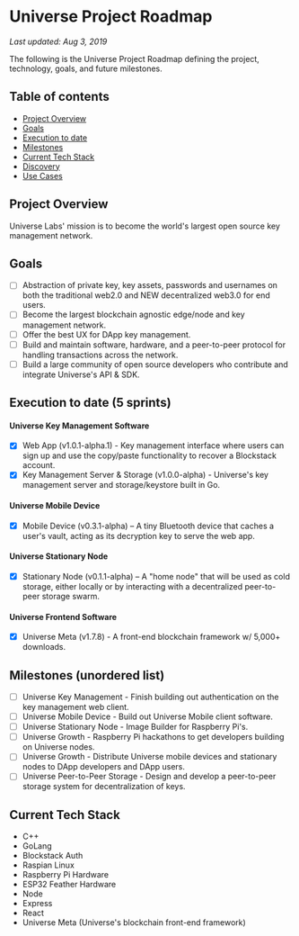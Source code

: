 # Universe Project Roadmap

_Last updated: Aug 3, 2019_

The following is the Universe Project Roadmap defining the project, technology, goals, and future milestones.

## Table of contents

- [Project Overview](#project-overview)
- [Goals](#goals)
- [Execution to date](#execution-to-date-1-sprint)
- [Milestones](#milestones-unordered-list)
- [Current Tech Stack](#current-tech-stack)
- [Discovery](#discovery)
- [Use Cases](#use-cases)

## Project Overview

Universe Labs' mission is to become the world's largest open source key management network.

## Goals

- [ ] Abstraction of private key, key assets, passwords and usernames on both the traditional web2.0 and NEW decentralized web3.0 for end users.
- [ ] Become the largest blockchain agnostic edge/node and key management network.
- [ ] Offer the best UX for DApp key management.
- [ ] Build and maintain software, hardware, and a peer-to-peer protocol for handling transactions across the network.
- [ ] Build a large community of open source developers who contribute and integrate Universe's API & SDK.

## Execution to date (5 sprints)

#### Universe Key Management Software
- [x] Web App (v1.0.1-alpha.1) - Key management interface where users can sign up and use the copy/paste functionality to recover a Blockstack account.
- [x] Key Management Server & Storage (v1.0.0-alpha) - Universe's key management server and storage/keystore built in Go.

#### Universe Mobile Device
- [x] Mobile Device (v0.3.1-alpha) – A tiny Bluetooth device that caches a user's vault, acting as its decryption key to serve the web app.

#### Universe Stationary Node
- [x] Stationary Node (v0.1.1-alpha) – A "home node" that will be used as cold storage, either locally or by interacting with a decentralized peer-to-peer storage swarm.

#### Universe Frontend Software
- [x] Universe Meta (v1.7.8) - A front-end blockchain framework w/ 5,000+ downloads.


## Milestones (unordered list)

- [ ] Universe Key Management - Finish building out authentication on the key management web client.
- [ ] Universe Mobile Device - Build out Universe Mobile client software.
- [ ] Universe Stationary Node - Image Builder for Raspberry Pi's.
- [ ] Universe Growth - Raspberry Pi hackathons to get developers building on Universe nodes.
- [ ] Universe Growth - Distribute Universe mobile devices and stationary nodes to DApp developers and DApp users.
- [ ] Universe Peer-to-Peer Storage - Design and develop a peer-to-peer storage system for decentralization of keys.

## Current Tech Stack

* C++
* GoLang
* Blockstack Auth
* Raspian Linux
* Raspberry Pi Hardware
* ESP32 Feather Hardware
* Node
* Express
* React
* Universe Meta (Universe's blockchain front-end framework)
